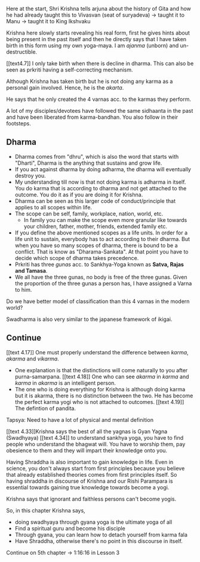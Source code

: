 Here at the start, Shri Krishna tells arjuna about the history of Gita and how he had already taught this to Vivasvan (seat of suryadeva) -> taught it to Manu -> taught it to King Ikshvaku

Krishna here slowly starts revealing his real form, first he gives hints about being present in the past itself and then he directly says that I have taken birth in this form using my own yoga-maya. I am *ajanma* (unborn) and un-destructible.

[[text4.7]] I only take birth when there is decline in dharma. 
This can also be seen as prkriti having a self-correcting mechanism. 

Although Krishna has taken birth but he is not doing any karma as a personal gain involved. Hence, he is the *akarta*. 

He says that he only created the 4 varnas acc. to the karmas they perform. 

A lot of my disciples/devotees have followed the same sidhaanta in the past and have been liberated from karma-bandhan. You also follow in their footsteps. 

## Dharma 
- Dharma comes from "dhru", which is also the word that starts with "Dharti", Dharma is the anything that sustains and grow life. 
- If you act against dharma by doing adharma, the dharma will eventually destroy you. 
- My understanding till now is that not doing karma is adharma in itself. You do karma that is according to dharma and not get attached to the outcome. You do it as if you are doing it for Krishna. 
- Dharma can be seen as this larger code of conduct/principle that applies to all scopes within life. 
- The scope can be self, family, workplace, nation, world, etc. 
	- In family you can make the scope even more granular like towards your children, father, mother, friends, extended family etc. 
- If you define the above mentioned scopes as a life units. In order for a life unit to sustain, everybody has to act according to their dharma. But when you have so many scopes of dharma, there is bound to be a conflict. That is know as "Dharama-Sankata". At that point you have to decide which scope of dharma takes precedence. 
- Prkriti has three *gunas* acc. to Sankhya-Yoga known as **Satva, Rajas and Tamasa**. 
- We all have the three gunas, no body is free of the three gunas. Given the proportion of the three gunas a person has, I have assigned a Varna to him. 

 Do we have better model of classification than this 4 varnas in the modern world? 

Swadharma is also very similar to the japanese framework of ikigai. 

## Continue 

[[text 4.17]] One must properly understand the difference between *karma*, *akarma* and *vikarma*. 
- One explanation is that the distinctions will come naturally to you after purna-samarpana. 
[[text 4.18]] One who can see *akarma* in *karma* and *karma* in *akarma* is an intelligent person. 
- The one who is doing everything for Krishna is although doing karma but it is akarma, there is no distinction between the two. He has become the perfect karma yogi who is not attached to outcomes. 
[[text 4.19]] The defintion of pandita. 

Tapsya: Need to have a lot of physical and mental definition

[[text 4.33]]Krishna says the best of all the yagnas is Gyan Yagna (Swadhyaya)
[[text 4.34]] to understand sankhya yoga, you have to find people who understand the bhagwat will. You have to worship them, pay obesience to them and they will impart their knowledge onto you. 

Having Shraddha is also important to gain knowledge in life. Even in science, you don't always start from first principles because you believe that already established theories comes from first principles itself. So having shraddha in discourse of Krishna and our Rishi Parampara is essential towards gaining true knowledge towards become a yogi. 

Krishna says that ignorant and faithless persons can't become yogis. 


So, in this chapter Krishna says, 
- doing swadhyaya through gyana yoga is the ultimate yoga of all 
- Find a spiritual guru and become his disciple
- Through gyana, you can learn how to detach yourself from karma fala 
- Have Shraddha, otherwise there's no point in this discourse in itself. 


Continue on 5th chapter -> 1:16:16 in Lesson 3
